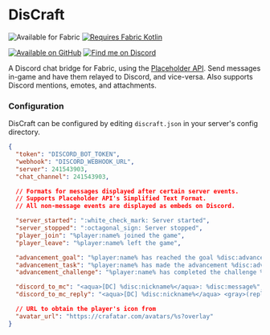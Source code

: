 # DisCraft

![Available for Fabric](https://raw.githubusercontent.com/gist/jenchanws/842eee8428e1e0aec20de4594878156a/raw/522a26e2c91cbafab79ddbbc6d942f1720249a8c/fabric.svg)
[![Requires Fabric Kotlin](https://raw.githubusercontent.com/gist/jenchanws/842eee8428e1e0aec20de4594878156a/raw/1fc7a8dfba76460bedba7fa0b5516b917815e39c/fabric-kotlin.svg)](https://modrinth.com/mod/fabric-language-kotlin)

[![Available on GitHub](https://raw.githubusercontent.com/gist/jenchanws/842eee8428e1e0aec20de4594878156a/raw/0dbefc2fcbec362d14f1689acb807183ceffdbe1/github.svg)](https://github.com/jenchanws/discraft)
[![Find me on Discord](https://raw.githubusercontent.com/gist/jenchanws/842eee8428e1e0aec20de4594878156a/raw/0dbefc2fcbec362d14f1689acb807183ceffdbe1/discord.svg)](https://smp.littlechasiu.com/discord)

A Discord chat bridge for Fabric, using the [Placeholder API](https://placeholders.pb4.eu). Send messages in-game and have them relayed to Discord, and vice-versa. Also supports Discord mentions, emotes, and attachments.

### Configuration

DisCraft can be configured by editing `discraft.json` in your server's config directory.

```json
{
  "token": "DISCORD_BOT_TOKEN",
  "webhook": "DISCORD_WEBHOOK_URL",
  "server": 241543903,
  "chat_channel": 241543903,

  // Formats for messages displayed after certain server events.
  // Supports Placeholder API's Simplified Text Format.
  // All non-message events are displayed as embeds on Discord.

  "server_started": ":white_check_mark: Server started",
  "server_stopped": ":octagonal_sign: Server stopped",
  "player_join": "%player:name% joined the game",
  "player_leave": "%player:name% left the game",

  "advancement_goal": "%player:name% has reached the goal %disc:advancement%!",
  "advancement_task": "%player:name% has made the advancement %disc:advancement%!",
  "advancement_challenge": "%player:name% has completed the challenge %disc:advancement%!",

  "discord_to_mc": "<aqua>[DC] %disc:nickname%</aqua>: %disc:message%",
  "discord_to_mc_reply": "<aqua>[DC] %disc:nickname%</aqua> <gray>(reply to</gray> %disc:reply_to%<gray>)</gray>: %disc:message%",

  // URL to obtain the player's icon from
  "avatar_url": "https://crafatar.com/avatars/%s?overlay"
}
```
